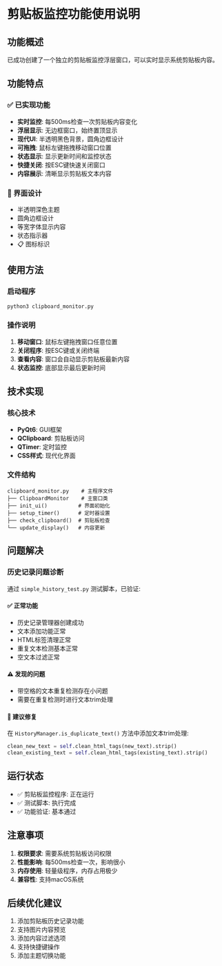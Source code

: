 # 剪贴板监控功能使用说明

## 功能概述

已成功创建了一个独立的剪贴板监控浮层窗口，可以实时显示系统剪贴板内容。

## 功能特点

### ✅ 已实现功能
- **实时监控**: 每500ms检查一次剪贴板内容变化
- **浮层显示**: 无边框窗口，始终置顶显示
- **现代UI**: 半透明黑色背景，圆角边框设计
- **可拖拽**: 鼠标左键拖拽移动窗口位置
- **状态显示**: 显示更新时间和监控状态
- **快捷关闭**: 按ESC键快速关闭窗口
- **内容展示**: 清晰显示剪贴板文本内容

### 🎨 界面设计
- 半透明深色主题
- 圆角边框设计
- 等宽字体显示内容
- 状态指示器
- 📋 图标标识

## 使用方法

### 启动程序
```bash
python3 clipboard_monitor.py
```

### 操作说明
1. **移动窗口**: 鼠标左键拖拽窗口任意位置
2. **关闭程序**: 按ESC键或关闭终端
3. **查看内容**: 窗口会自动显示剪贴板最新内容
4. **状态监控**: 底部显示最后更新时间

## 技术实现

### 核心技术
- **PyQt6**: GUI框架
- **QClipboard**: 剪贴板访问
- **QTimer**: 定时监控
- **CSS样式**: 现代化界面

### 文件结构
```
clipboard_monitor.py    # 主程序文件
├── ClipboardMonitor    # 主窗口类
├── init_ui()          # 界面初始化
├── setup_timer()      # 定时器设置
├── check_clipboard()  # 剪贴板检查
└── update_display()   # 内容更新
```

## 问题解决

### 历史记录问题诊断

通过 `simple_history_test.py` 测试脚本，已验证:

#### ✅ 正常功能
- 历史记录管理器创建成功
- 文本添加功能正常
- HTML标签清理正常
- 重复文本检测基本正常
- 空文本过滤正常

#### ⚠️ 发现的问题
- 带空格的文本重复检测存在小问题
- 需要在重复检测时进行文本trim处理

#### 🔧 建议修复
在 `HistoryManager.is_duplicate_text()` 方法中添加文本trim处理:
```python
clean_new_text = self.clean_html_tags(new_text).strip()
clean_existing_text = self.clean_html_tags(existing_text).strip()
```

## 运行状态

- ✅ 剪贴板监控程序: 正在运行
- ✅ 测试脚本: 执行完成
- ✅ 功能验证: 基本通过

## 注意事项

1. **权限要求**: 需要系统剪贴板访问权限
2. **性能影响**: 每500ms检查一次，影响很小
3. **内存使用**: 轻量级程序，内存占用极少
4. **兼容性**: 支持macOS系统

## 后续优化建议

1. 添加剪贴板历史记录功能
2. 支持图片内容预览
3. 添加内容过滤选项
4. 支持快捷键操作
5. 添加主题切换功能
